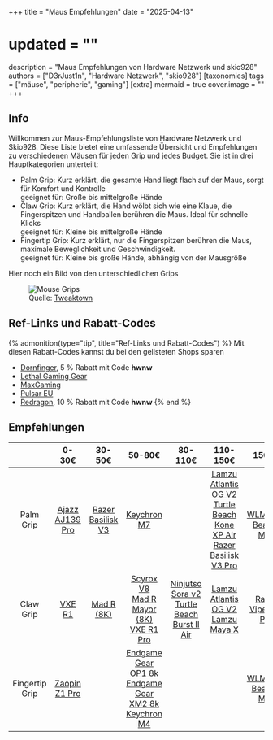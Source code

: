 +++
title = "Maus Empfehlungen"
date = "2025-04-13"
# updated = ""
description = "Maus Empfehlungen von Hardware Netzwerk und skio928"
authors = ["D3rJust1n", "Hardware Netzwerk", "skio928"]
[taxonomies]
tags = ["mäuse", "peripherie", "gaming"]
[extra]
mermaid = true
cover.image = ""
+++

## Info



Willkommen zur Maus-Empfehlungsliste von Hardware Netzwerk und Skio928. Diese Liste bietet eine umfassende Übersicht und Empfehlungen zu verschiedenen Mäusen für jeden Grip und jedes Budget. 
Sie ist in drei Hauptkategorien unterteilt:
* Palm Grip: Kurz erklärt, die gesamte Hand liegt flach auf der Maus, sorgt für Komfort und Kontrolle  
  geeignet für: Große bis mittelgroße Hände
* Claw Grip: Kurz erklärt, die Hand wölbt sich wie eine Klaue, die Fingerspitzen und Handballen berühren die Maus. Ideal für schnelle Klicks  
  geeignet für: Kleine bis mittelgroße Hände
* Fingertip Grip: Kurz erklärt, nur die Fingerspitzen berühren die Maus, maximale Beweglichkeit und Geschwindigkeit.  
  geeignet für: Kleine bis große Hände, abhängig von der Mausgröße

Hier noch ein Bild von den unterschiedlichen Grips
<figure>
  <!--suppress HtmlUnknownTarget -->
<img src="/images/mouse-grips.png" alt="Mouse Grips">
  <figcaption>Quelle: <a href="https://www.tweaktown.com/guides/7065/choosing-mouse-settings-more-part/index.html">Tweaktown</a></figcaption>
</figure>

## Ref-Links und Rabatt-Codes
{% admonition(type="tip", title="Ref-Links und Rabatt-Codes") %}
Mit diesen Rabatt-Codes kannst du bei den gelisteten Shops sparen

* [Dornfinger](https://dornfinger.com), 5 % Rabatt mit Code **hwnw**
* [Lethal Gaming Gear](https://www.lethalgg.eu/?linkId=lp_156910&sourceId=hwnw&tenantId=maxfps)
* [MaxGaming](https://www.maxgaming.gg/?linkId=lp_042351&sourceId=hwnw&tenantId=maxfps)
* [Pulsar EU](https://eu.pulsar.gg/?linkId=lp_416202&sourceId=hwnw&tenantId=maxfps)
* [Redragon](https://redragonshop.com/?aff=5055), 10 % Rabatt mit Code **hwnw**
{% end %}

## Empfehlungen

|                |                                  0-30€                                  |                                           30-50€                                            |                                                                                                                                         50-80€                                                                                                                                          |                                                                 80-110€                                                                 |                                                                                                                                                                                                    110-150€                                                                                                                                                                                                    |                                                                          150€+                                                                           |
|:--------------:|:-----------------------------------------------------------------------:|:-------------------------------------------------------------------------------------------:|:---------------------------------------------------------------------------------------------------------------------------------------------------------------------------------------------------------------------------------------------------------------------------------------:|:---------------------------------------------------------------------------------------------------------------------------------------:|:--------------------------------------------------------------------------------------------------------------------------------------------------------------------------------------------------------------------------------------------------------------------------------------------------------------------------------------------------------------------------------------------------------------:|:--------------------------------------------------------------------------------------------------------------------------------------------------------:|
|   Palm Grip    | [Ajazz AJ139 Pro](https://de.aliexpress.com/item/1005007038142637.html) | [Razer Basilisk V3](https://geizhals.de/razer-basilisk-v3-rz01-04000100-r3m1-a2597543.html) |                                                                               [Keychron M7](https://www.maxgaming.gg/de/kabellos/m7-wireless-maus-schwarz?linkId=lp_042351&sourceId=hwnw&tenantId=maxfps)                                                                               |                                                                                                                                         | [Lamzu Atlantis OG V2](https://www.maxgaming.gg/de/kabellos/atlantis-v2-4k-pro-wireless-superlight-gaming-maus-charcoal-black?linkId=lp_042351&sourceId=hwnw&tenantId=maxfps)<br/> [Turtle Beach Kone XP Air](https://geizhals.de/turtle-beach-kone-xp-air-mit-ladestation-tbm-1101-05-a3180705.html)<br/> [Razer Basilisk V3 Pro](https://geizhals.de/razer-basilisk-v3-pro-rz01-04620100-r3g1-a2797003.html) | <br/>[WLMouse BeastX Max](https://www.maxgaming.gg/de/kabellos/beast-x-max-kabellose-gaming-maus-schwarz?linkId=lp_042351&sourceId=hwnw&tenantId=maxfps) |
|   Claw Grip    |           [VXE R1](https://s.click.aliexpress.com/e/_onactgJ)           |                   [Mad R (8K)](https://s.click.aliexpress.com/e/_oCgudHx)                   |     [Scyrox V8](https://www.maxgaming.gg/de/kabellos/v8-kabellos-8k-superlight-gaming-maus-schwarz?linkId=lp_042351&sourceId=hwnw&tenantId=maxfps)<br/> [Mad R Mayor (8K)](https://s.click.aliexpress.com/e/_oCgudHx)<br/> [VXE R1 Pro](https://s.click.aliexpress.com/e/_oFveYtl)      | [Ninjutso Sora v2](https://ninjutso.com/products/ninjutso-sora-v2?ref=hwnw)<br/> [Turtle Beach Burst II Air](https://amzn.eu/d/awQUaeA) |                                                                            [Lamzu Atlantis OG V2](https://www.maxgaming.gg/de/kabellos/atlantis-v2-4k-pro-wireless-superlight-gaming-maus-charcoal-black?linkId=lp_042351&sourceId=hwnw&tenantId=maxfps)<br/> [Lamzu Maya X](https://www.maxgaming.gg/de/kabellos/lamzu-maya-x-wei)                                                                            |                          [Razer Viper V3 Pro](https://geizhals.de/razer-viper-v3-pro-schwarz-rz01-05120100-r3g1-a3177131.html)                           |
| Fingertip Grip |  [Zaopin Z1 Pro](https://de.aliexpress.com/item/1005007137259487.html)  |                                                                                             | [Endgame Gear OP1 8k](https://www.endgamegear.com/de-de/gaming-maus/op1-8k?attribute%5Bcolor%5D=Wei%C3%9F)<br/> [Endgame Gear XM2 8k](https://www.endgamegear.com/de-de/gaming-maus/xm2-8k?attribute%5Bcolor%5D=Schwarz)<br/> [Keychron M4](https://www.kaufland.de/product/520648749/) |                                                                                                                                         |                                                                                                                                                                                                                                                                                                                                                                                                                |                     [WLMouse Beast X Mini](https://www.maxgaming.gg/de/kabellos/beast-x-mini-wireless-gaming-maus-silber-ttc-nihil)                      |

